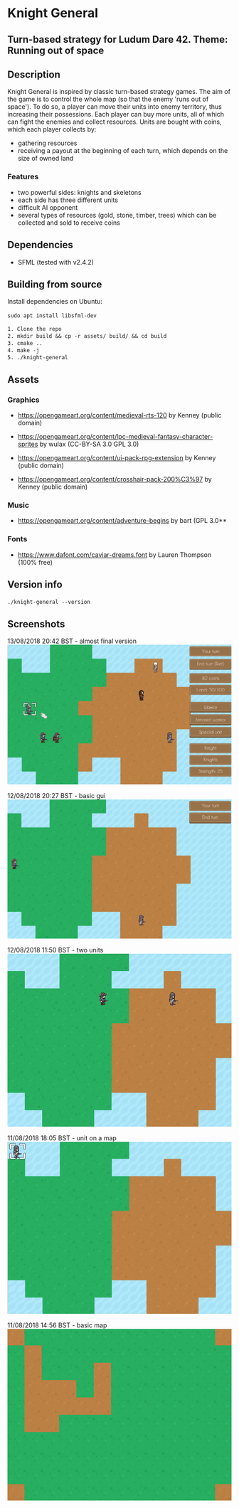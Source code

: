 # Knight General
## Turn-based strategy for Ludum Dare 42. Theme: Running out of space

## Description

Knight General is inspired by classic turn-based strategy games. The aim of the game is to control the whole map (so that the enemy 'runs out of space'). To do so, a player can move their units into enemy territory, thus increasing their possessions. Each player can buy more units, all of which can fight the enemies and collect resources. Units are bought with coins, which each player collects by:
- gathering resources
- receiving a payout at the beginning of each turn, which depends on the size of owned land

### Features

- two powerful sides: knights and skeletons
- each side has three different units
- difficult AI opponent
- several types of resources (gold, stone, timber, trees) which can be collected and sold to receive coins

## Dependencies

- SFML (tested with v2.4.2)

## Building from source

Install dependencies on Ubuntu:

`sudo apt install libsfml-dev`

```
1. Clone the repo
2. mkdir build && cp -r assets/ build/ && cd build
3. cmake ..
4. make -j
5. ./knight-general
```

## Assets

### Graphics

- https://opengameart.org/content/medieval-rts-120 by Kenney (public domain)

- https://opengameart.org/content/lpc-medieval-fantasy-character-sprites by wulax (CC-BY-SA 3.0 GPL 3.0)

- https://opengameart.org/content/ui-pack-rpg-extension by Kenney (public domain)

- https://opengameart.org/content/crosshair-pack-200%C3%97 by Kenney (public domain)

### Music

- https://opengameart.org/content/adventure-begins by bart (GPL 3.0**

### Fonts

- https://www.dafont.com/caviar-dreams.font by Lauren Thompson (100% free)

## Version info

`./knight-general --version`

## Screenshots

13/08/2018 20:42 BST - almost final version
![](almost_final_version.png "Almost final version")

12/08/2018 20:27 BST - basic gui
![](basic_gui.png "Basic GUI")

12/08/2018 11:50 BST - two units
![](two_units.png "Two units")

11/08/2018 18:05 BST - unit on a map
![](unit_on_a_map.png "Unit on a map")

11/08/2018 14:56 BST - basic map
![](basic_map.png "Basic map")



